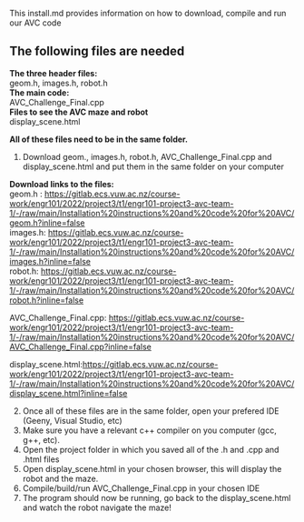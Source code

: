 This install.md provides information on how to download, compile and run our AVC code

**<h2>The following files are needed<br></h2>**
**The three header files:<br>**
geom.h, images.h, robot.h <br>
**The main code:<br>**
AVC_Challenge_Final.cpp<br>
**Files to see the AVC maze and robot<br>**
display_scene.html<br>

**All of these files need to be in the same folder.**
1. Download geom., images.h, robot.h, AVC_Challenge_Final.cpp  and  display_scene.html and put them in the same folder on your computer

**Download links to the files:<br>**
geom.h : https://gitlab.ecs.vuw.ac.nz/course-work/engr101/2022/project3/t1/engr101-project3-avc-team-1/-/raw/main/Installation%20instructions%20and%20code%20for%20AVC/geom.h?inline=false<br>
images.h: https://gitlab.ecs.vuw.ac.nz/course-work/engr101/2022/project3/t1/engr101-project3-avc-team-1/-/raw/main/Installation%20instructions%20and%20code%20for%20AVC/images.h?inline=false<br>
robot.h: https://gitlab.ecs.vuw.ac.nz/course-work/engr101/2022/project3/t1/engr101-project3-avc-team-1/-/raw/main/Installation%20instructions%20and%20code%20for%20AVC/robot.h?inline=false

AVC_Challenge_Final.cpp: https://gitlab.ecs.vuw.ac.nz/course-work/engr101/2022/project3/t1/engr101-project3-avc-team-1/-/raw/main/Installation%20instructions%20and%20code%20for%20AVC/AVC_Challenge_Final.cpp?inline=false<br>

display_scene.html:https://gitlab.ecs.vuw.ac.nz/course-work/engr101/2022/project3/t1/engr101-project3-avc-team-1/-/raw/main/Installation%20instructions%20and%20code%20for%20AVC/display_scene.html?inline=false<br>



2. Once all of these files are in the same folder, open your prefered IDE (Geeny, Visual Studio, etc)
3. Make sure you have a relevant c++ compiler on you computer (gcc, g++, etc).
4. Open the project folder in which you saved all of the .h and .cpp and .html files
5. Open display_scene.html in your chosen browser, this will display the robot and the maze.
6. Compile/build/run AVC_Challenge_Final.cpp in your chosen IDE
7. The program should now be running, go back to the display_scene.html and watch the robot navigate the maze!


